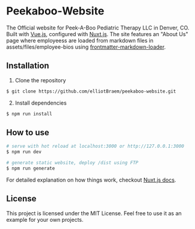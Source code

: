 # Peekaboo-Website

The Official website for Peek-A-Boo Pediatric Therapy LLC in Denver, CO.
Built with [Vue.js](https://vuejs.org), configured with [Nuxt.js](https://nuxtjs.org).
The site features an "About Us" page where employeess are loaded from markdown files in assets/files/employee-bios using [frontmatter-markdown-loader](https://github.com/hmsk/frontmatter-markdown-loader).

## Installation

1. Clone the repository
``` bash
$ git clone https://github.com/elliotBraem/peekaboo-website.git
```
2. Install dependencies
``` bash
$ npm run install
```

## How to use

``` bash
# serve with hot reload at localhost:3000 or http://127.0.0.1:3000
$ npm run dev

# generate static website, deploy /dist using FTP
$ npm run generate
```

For detailed explanation on how things work, checkout [Nuxt.js docs](https://nuxtjs.org).

## License

This project is licensed under the MIT License. Feel free to use it as an example for your own projects.

